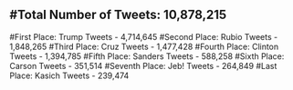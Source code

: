 #Total Number of Tweets: 10,878,215 
---
#First Place: Trump Tweets - 4,714,645
#Second Place: Rubio Tweets - 1,848,265
#Third Place: Cruz Tweets - 1,477,428
#Fourth Place: Clinton Tweets - 1,394,785
#Fifth Place: Sanders Tweets - 588,258
#Sixth Place: Carson Tweets - 351,514
#Seventh Place: Jeb! Tweets - 264,849
#Last Place: Kasich Tweets - 239,474
